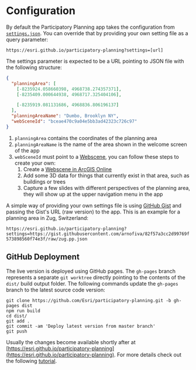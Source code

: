 
# Configuration

By default the Participatory Planning app takes the configuration from [`settings.json`](./assets/js/settings.json). You can override that by providing your own setting file as a query parameter:

`https://esri.github.io/participatory-planning?settings=[url]`

The settings parameter is expected to be a URL pointing to JSON file with the following structure:

```json
{
  "planningArea": [
    [-8235924.058660398, 4968738.274357371],
    [-8235409.000644938, 4968717.325404106],

    [-8235919.081131686, 4968836.806196137]
  ],
  "planningAreaName": "Dumbo, Brooklyn NY",
  "webSceneId": "bceae470c9a04e5bb3ad42323c726c97"
}
```

1. `planningArea` contains the coordinates of the planning area
2. `planningAreaName` is the name of the area shown in the welcome screen of the app
3. `webSceneId` must point to a [Webscene](https://doc.arcgis.com/en/arcgis-online/reference/what-is-web-scene.htm), you can follow these steps to create your own:
    1.  Create a [Webscene in ArcGIS Online](https://doc.arcgis.com/en/arcgis-online/get-started/get-started-with-scenes.htm)
    2.  Add some 3D data for things that currently exist in that area, such as buildings or trees
    2.  Capture a few slides with different perspectives of the planning area, they will show up at the upper navigation menu in the app

A simple way of providing your own settings file is using [GitHub Gist](https://gist.github.com/) and passing the Gist's URL (raw version) to the app. This is an example for a planning area in Zug, Switzerland:

`https://esri.github.io/participatory-planning?settings=https://gist.githubusercontent.com/arnofiva/82f57a3cc2d99769f573898560f74e3f/raw/zug.pp.json`

## GitHub Deployment

The live version is deployed using GitHub pages. The `gh-pages` branch represents a separate `git worktree` directly pointing to the contents of the `dist/` build output folder. The following commands update the `gh-pages` branch to the latest source code version:

```
git clone https://github.com/Esri/participatory-planning.git -b gh-pages dist
npm run build
cd dist/
git add .
git commit -am 'Deploy latest version from master branch'
git push
```
Usually the changes become available shortly after at
[https://esri.github.io/participatory-planning](https://esri.github.io/participatory-planning). For more details check out the following [tutorial](https://medium.com/linagora-engineering/deploying-your-js-app-to-github-pages-the-easy-way-or-not-1ef8c48424b7).